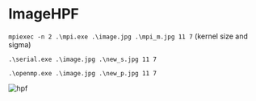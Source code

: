 # ImageHPF

```mpiexec -n 2 .\mpi.exe .\image.jpg .\mpi_m.jpg 11 7``` (kernel size and sigma)

```.\serial.exe .\image.jpg .\new_s.jpg 11 7```

```.\openmp.exe .\image.jpg .\new_p.jpg 11 7```

![hpf](https://github.com/PerfectionistAF/ImageHPF/assets/77901496/4440140c-6e4b-4d37-aad3-28abcf2d1980)








